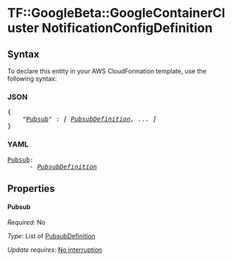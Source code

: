 # TF::GoogleBeta::GoogleContainerCluster NotificationConfigDefinition

## Syntax

To declare this entity in your AWS CloudFormation template, use the following syntax:

### JSON

<pre>
{
    "<a href="#pubsub" title="Pubsub">Pubsub</a>" : <i>[ <a href="pubsubdefinition.md">PubsubDefinition</a>, ... ]</i>
}
</pre>

### YAML

<pre>
<a href="#pubsub" title="Pubsub">Pubsub</a>: <i>
      - <a href="pubsubdefinition.md">PubsubDefinition</a></i>
</pre>

## Properties

#### Pubsub

_Required_: No

_Type_: List of <a href="pubsubdefinition.md">PubsubDefinition</a>

_Update requires_: [No interruption](https://docs.aws.amazon.com/AWSCloudFormation/latest/UserGuide/using-cfn-updating-stacks-update-behaviors.html#update-no-interrupt)

